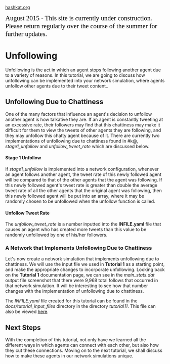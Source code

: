 [hashkat.org](http://hashkat.org)

<span style="color:black; font-family:Georgia; font-size:1.5em;">August 2015 - This site is currently under construction. Please return regularly over the course of the summer for further updates. </span>

# Unfollowing

Unfollowing is the act in which an agent stops following another agent due to a variety of reasons. In this tutorial, we are going to discuss how unfollowing can be implemented into your network simulation, where agents unfollow other agents due to their tweet content..

## Unfollowing Due to Chattiness

One of the many factors that influence an agent's decision to unfollow another agent is how talkative they are. If an agent is constantly tweeting at an excessive rate, their followers may find that this chattiness may make it difficult for them to view the tweets of other agents they are following, and they may unfollow this chatty agent because of it. There are currently two implementations of unfollowing due to chattiness found in #k@, *stage1_unfollow* and *unfollow_tweet_rate* which are discussed below.

#### Stage 1 Unfollow

If *stage1_unfollow* is implemented into a network configuration, whenever an agent follows another agent, the tweet rate of this newly followed agent will be compared to that of the other agents that the agent was following. If this newly followed agent's tweet rate is greater than double the average tweet rate of all the other agents that the original agent was following, then this newly followed agent will be put into an array, where it may be randomly chosen to be unfollowed when the unfollow function is called.

#### Unfollow Tweet Rate

The *unfollow_tweet_rate* is a number inputted into the **INFILE.yaml** file that causes an agent who has created more tweets than this value to be randomly unfollowed by one of his/her followers.

### A Network that Implements Unfollowing Due to Chattiness

Let's now create a network simulation that implements unfollowing due to chattiness. We will use the input file we used in **Tutorial 1** as a starting point, and make the appropriate changes to incorporate unfollowing. Looking back on the **Tutorial 1** documentation page, we can see in the *main_stats.dat* output file screenshot that there were 9,968 total follows that occurred in that network simulation. It will be interesting to see how that number changes with the implementation of unfollowing due to chattiness.

The *INFILE.yaml* file created for this tutorial can be found in the *docs/tutorial_input_files* directory in the directory *tutorial11*. This file can also be viewed [here](https://github.com/hashkat/hashkat/blob/master/docs/tutorial_input_files/tutorial11/INFILE.yaml).



## Next Steps

With the completion of this tutorial, not only have we learned all the different ways in which agents can connect with each other, but also how they cut these connections. Moving on to the next tutorial, we shall discuss how to make these agents in our network simulations unique.